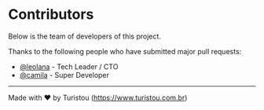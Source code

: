 # Contributors

Below is the team of developers of this project.

Thanks to the following people who have submitted major pull requests:

- [@leolana](https://github.com/leolana) - Tech Leader / CTO
- [@camila](https://github.com/camillamvianna) - Super Developer

---
Made with ♥ by Turistou (https://www.turistou.com.br)
